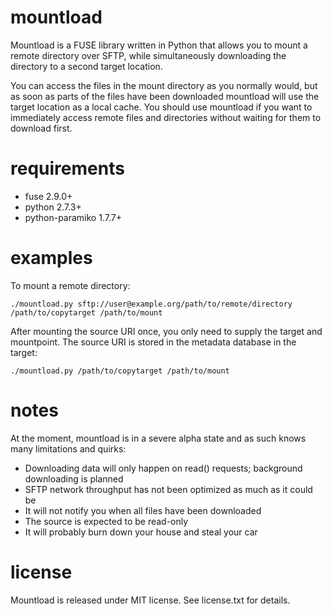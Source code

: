 mountload
=========

Mountload is a FUSE library written in Python that allows you to mount a remote directory over SFTP, while simultaneously downloading the directory to a second target location.

You can access the files in the mount directory as you normally would, but as soon as parts of the files have been downloaded mountload will use the target location as a local cache. You should use mountload if you want to immediately access remote files and directories without waiting for them to download first.

requirements
============

- fuse 2.9.0+
- python 2.7.3+
- python-paramiko 1.7.7+

examples
========
To mount a remote directory:

    ./mountload.py sftp://user@example.org/path/to/remote/directory /path/to/copytarget /path/to/mount

After mounting the source URI once, you only need to supply the target and mountpoint. The source URI is stored in the metadata database in the target:

    ./mountload.py /path/to/copytarget /path/to/mount

notes
=====

At the moment, mountload is in a severe alpha state and as such knows many limitations and quirks:

- Downloading data will only happen on read() requests; background downloading is planned
- SFTP network throughput has not been optimized as much as it could be
- It will not notify you when all files have been downloaded
- The source is expected to be read-only
- It will probably burn down your house and steal your car

license
=======

Mountload is released under MIT license. See license.txt for details.
